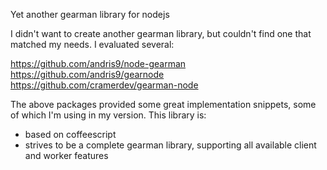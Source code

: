 Yet another gearman library for nodejs

I didn't want to create another gearman library, but couldn't find one that matched my needs. I evaluated several:

https://github.com/andris9/node-gearman
https://github.com/andris9/gearnode
https://github.com/cramerdev/gearman-node

The above packages provided some great implementation snippets, some of which I'm using in my version. This library is:
* based on coffeescript
* strives to be a complete gearman library, supporting all available client and worker features



